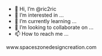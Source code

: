 - 👋 Hi, I’m @ric2ric
- 👀 I’m interested in ...
- 🌱 I’m currently learning ...
- 💞️ I’m looking to collaborate on ...
- 📫 How to reach me ...

<!---
ric2ric/ric2ric is a ✨ special ✨ repository because its `README.md` (this file) appears on your GitHub profile.
You can click the Preview link to take a look at your changes.
--->www.spaceszonedesigncreation.com
